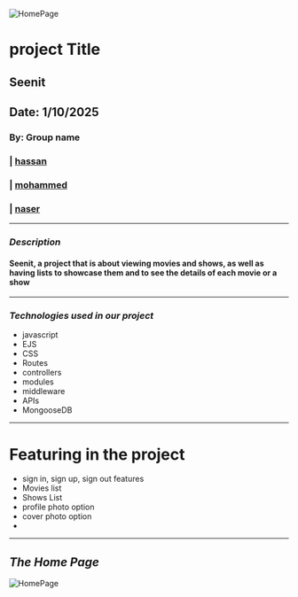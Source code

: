 ![HomePage](/)
# project Title
## Seenit
## Date: 1/10/2025

### By: Group name

### | [hassan](https://github.com/izZERO)
### | [mohammed](https://github.com/donly8282-sys)
### | [naser](https://github.com/envwx)
***


### ***Description***

#### Seenit, a project that is about viewing movies and shows, as well as having lists to showcase them and to see the details of each movie or a show
***

### ***Technologies used in our project***
* javascript
* EJS
* CSS
* Routes
* controllers
* modules
* middleware
* APIs
* MongooseDB
***

# Featuring in the project

* sign in, sign up, sign out features
* Movies list
* Shows List
* profile photo option
* cover photo option
*
***
## ***The Home Page***

![HomePage](/)
